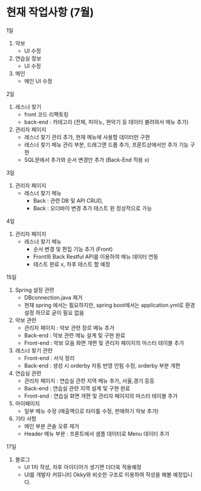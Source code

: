 # 현재 작업사항 (7월)

1일
1) 악보
    - UI 수정
2) 연습실 정보
    - UI 수정
3) 메인
   - 메인 UI 수정

2일
1) 레스너 찾기
    - front 코드 리팩토링
    - back-end : 카테고리 (전체, 피아노, 현악기 등 데이터 불려와서 메뉴 추가)
2) 관리자 페이지
    - 레스너 찾기 관리 추가, 현재 메뉴에 사용할 데이터만 구현
    - 레스너 찾기 메뉴 관리 부분, 드래그앤 드롭 추가, 프론트상에서만 추가 기능 구현
    - SQL문에서 추가와 순서 변경만 추가 (Back-End 적용 x)

3일
1) 관리자 페이지
    - 레스너 찾기 메뉴 
        - Back : 관련 DB 및 API CRUD, 
        - Back : 오더바이 변경 추가 테스트 완 정상적으로 가능

4일
1) 관리자 페이지
   - 레스너 찾기 메뉴 
        - 순서 변경 및 편집 기능 추가 (Front)
        - Front와 Back Restful API를 이용하여 메뉴 데이터 연동 
        - 테스트 완료 x, 차후 테스트 할 예정

15일
1) Spring 설정 관련
   - DBconnection.java 제거
   - 현재 spring 에서는 필요하지만, spring boot에서는 application.yml로 환경설정 하므로 굳이 필요 없음
2) 악보 관련
   - 관리자 페이지 : 악보 관련 장르 메뉴 추가
   - Back-end : 악보 관련 메뉴 설계 및 구현 완료
   - Front-end : 악보 모음 화면 개편 및 관리자 페이지의 마스터 테이블 추가
3) 레스너 찾기 관련
   - Front-end : 서식 정리
   - Back-end : 생성 시 orderby 자동 반영 안됨 수정, orderby 부분 개편
4) 연습실 관련
   - 관리자 페이지 : 연습실 관련 지역 메뉴 추가, 서울,경기 등등
   - Back-end : 연습실 관련 지역 설계 및 구현 완료
   - Front-end : 연습실 화면 개편 및 관리자 페이지의 마스터 테이블 추가
5) 마이페이지
   - 일부 메뉴 수정 (매출액으로 타이틀 수정, 판매하기 악보 추가)
6) 기타 사항
   - 메인 부분 콘솔 오류 제거
   - Header 메뉴 부분 : 프론트에서 샘플 데이터로 Menu 데이터 추가

17일
1) 블로그
   - UI 1차 작성, 차후 아이디어가 생기면 더더욱 적용예정
   - UI를 개발자 커뮤니티 Okky와 비슷한 구조로 이용하여 작성을 해볼 예정입니다.